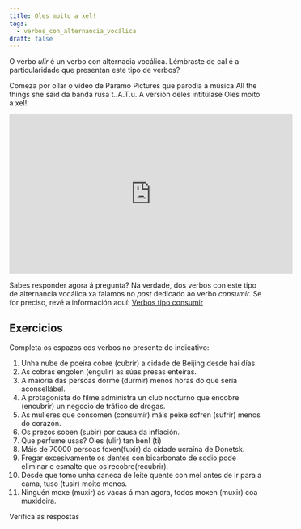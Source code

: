 ```yaml
---
title: Oles moito a xel!
tags:
  - verbos_con_alternancia_vocálica
draft: false
---
```

O verbo *ulir* é un verbo con alternacia vocálica. Lémbraste de cal é a particularidade que presentan este tipo de verbos? 

Comeza por ollar o vídeo de Páramo Pictures que parodia a música All the things she said da banda rusa t..A.T.u. A versión deles intitúlase Oles moito a xel!:

<iframe width="560" height="315" src="https://www.youtube.com/embed/J9W1bEYpSV0" title="YouTube video player" frameborder="0" allow="accelerometer; autoplay; clipboard-write; encrypted-media; gyroscope; picture-in-picture; web-share" allowfullscreen></iframe>

Sabes responder agora á pregunta? Na verdade, dos verbos con este tipo de alternancia vocálica xa falamos no *post* dedicado ao verbo *consumir.* Se for preciso, revé a información aquí:  [Verbos tipo consumir](https://laurarubio.net/posts/verbos-tipo-consumir/)

## Exercicios

Completa os espazos cos verbos no presente do indicativo:

1. Unha nube de poeira <e-answer>cobre</e-answer> (cubrir) a cidade de Beijing desde hai días.
2. As cobras <e-answer>engolen</e-answer> (engulir) as súas presas enteiras.
3. A maioría das persoas <e-answer>dorme</e-answer> (durmir) menos horas do que sería aconsellábel.
4. A protagonista do filme administra un club nocturno que <e-answer>encobre</e-answer> (encubrir) un negocio de tráfico de drogas.
5. As mulleres que <e-answer>consomen</e-answer> (consumir) máis peixe <e-answer>sofren</e-answer> (sufrir) menos do corazón.
6. Os prezos <e-answer>soben</e-answer> (subir) por causa da inflación.
7. Que perfume usas? <e-answer>Oles</e-answer> (ulir) tan ben! (ti)
8. Máis de 70000 persoas <e-answer>foxen</e-answer>(fuxir) da cidade ucraína de Donetsk.
9. Fregar excesivamente os dentes con bicarbonato de sodio pode eliminar o esmalte que os <e-answer>recobre</e-answer>(recubrir).
10. Desde que tomo unha caneca de leite quente con mel antes de ir para a cama, <e-answer>tuso</e-answer> (tusir) moito menos.
11. Ninguén <e-answer>moxe</e-answer> (muxir) as vacas á man agora, todos <e-answer>moxen</e-answer> (muxir) coa muxidoira. 

<e-validate>Verifica as respostas</e-validate>